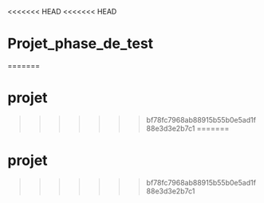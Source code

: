 <<<<<<< HEAD
<<<<<<< HEAD
# Projet_phase_de_test
=======
# projet
>>>>>>> bf78fc7968ab88915b55b0e5ad1f88e3d3e2b7c1
=======
# projet
>>>>>>> bf78fc7968ab88915b55b0e5ad1f88e3d3e2b7c1

